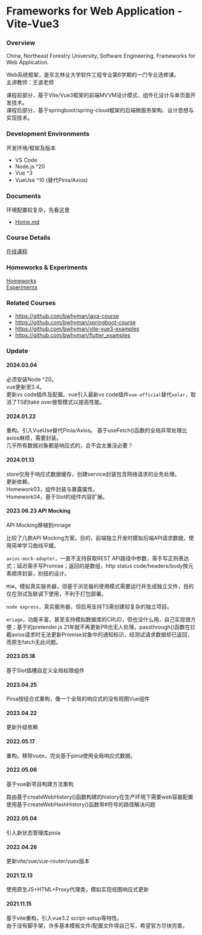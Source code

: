 # Frameworks for Web Application - Vite-Vue3

### Overview

China, Northeast Forestry University, Software Engineering, Frameworks for Web Application.

Web系统框架，是东北林业大学软件工程专业第6学期的一门专业选修课。  
主讲教师：王波老师

课程前部分，基于Vite/Vue3框架的前端MVVM设计模式、组件化设计与单页面开发技术。  
课程后部分，基于springboot/spring-cloud框架的后端微服务架构、设计思想与实现技术。  

### Development Environments

开发环境/框架及版本

- VS Code
- Node.js ^20
- Vue ^3
- VueUse ^10 (替代Pinia/Axios)

### Documents

环境配置较复杂，先看这里

- [Home.md](Home.md)

### Course Details

[在线课程](https://mooc1-1.chaoxing.com/course/208931964.html)

### Homeworks & Experiments
[Homeworks](./homework.md)  
[Experiments](./experiments.md) 

### Related Courses

- https://github.com/bwhyman/java-course
- https://github.com/bwhyman/springboot-course
- https://github.com/bwhyman/vite-vue3-examples
- https://github.com/bwhyman/flutter_examples

### Update
#### 2024.03.04
必须安装Node ^20。   
vue更新至3.4。  
更新vs code插件及配置。vue引入最新vs code插件`vue-official`替代`volar`，取消了TS的take over接管模式以提高性能。

#### 2024.01.22
重构。引入VueUse替代Pinia/Axios。
基于useFetch()函数的全局异常处理比axios麻烦，需要封装。      
几乎所有数据对象都是响应式的，会不会太重没必要？  

#### 2024.01.13
store仅用于响应式数据缓存，创建service封装包含网络请求的业务处理。   
更新依赖。  
Homework03，组件封装与暴露属性。    
Homework04，基于Slot的组件内容扩展。  

#### 2023.06.23 API Mocking
API Mocking移植到mriage

比较了几款API Mocking方案。目的，前端独立开发时模拟后端API请求数据，使用简单学习曲线平缓。

`axios-mock-adapter`，一直不支持获取REST API路径中参数，需手写正则表达式；延迟需手写Promise；返回的是数组，http status code/headers/body按元素顺序封装，别扭的设计。

`MSW`，模拟真实服务器，但基于浏览器的使用模式需要运行并生成独立文件，目的仅在测试及联调下使用，不利于打包部署。

`node express`，真实服务器，但启用支持TS需创建较复杂的独立项目。

`mriage`，功能丰富，甚至支持模拟数据库的CRUD，但也没什么用，自己实现很方便；基于的pretender.js 21年就不再更新PR也无人处理。passthrough()函数在拦截axios请求时无法更新Promise对象中的通知标识，经测试请求数据却已返回，而原生fatch无此问题。

#### 2023.05.18

基于Slot插槽自定义全局权限组件

#### 2023.04.25

Pinia按组合式重构，像一个全局的响应式的没有视图Vue组件

#### 2023.04.22

更新升级依赖

#### 2022.05.17

重构。移除vuex，完全基于pinia使用全局响应式数据。

#### 2022.05.06

基于vue新项目构建方法重构  

路由基于createWebHistory()函数构建的history在生产环境下需要web容器配置  
使用基于createWebHashHistory()函数带#符号的路径解决问题  

#### 2022.05.04

引入新状态管理库pinia

#### 2022.04.26

更新vite/vue/vue-router/vuex版本

#### 2021.12.13

使用原生JS+HTML+Proxy代理类，模拟实现视图响应式更新  

#### 2021.11.15

基于vite重构，引入vue3.2 script-setup等特性。  
由于没有脚手架，许多基本模板文件/配置文件得自己写，希望官方尽快完善。